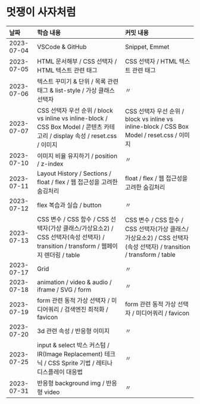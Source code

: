 # 멋쟁이 사자처럼

| 날짜       | 학습 내용                                                                                                                            | 커밋 내용                                                                                                          |
| :--------- | :----------------------------------------------------------------------------------------------------------------------------------- | :----------------------------------------------------------------------------------------------------------------- |
| 2023-07-04 | VSCode & GitHub                                                                                                                      | Snippet, Emmet                                                                                                     |
| 2023-07-05 | HTML 문서해부 / CSS 선택자 / HTML 텍스트 관련 태그                                                                                   | CSS 선택자 / HTML 텍스트 관련 태그                                                                                 |
| 2023-07-06 | 텍스트 꾸미기 & 단위 / 목록 관련 태그 & list-style / 가상 클래스 선택자                                                              | 〃                                                                                                                 |
| 2023-07-07 | CSS 선택자 우선 순위 / block vs inline vs inline-block / CSS Box Model / 콘텐츠 카테고리 / display 속성 / reset.css / 이미지         | CSS 선택자 우선 순위 / block vs inline vs inline-block / CSS Box Model / reset.css / 이미지                        |
| 2023-07-10 | 이미지 비율 유지하기 / position / z-index                                                                                            | 〃                                                                                                                 |
| 2023-07-11 | Layout History / Sections / float / flex / 웹 접근성을 고려한 숨김처리                                                               | float / flex / 웹 접근성을 고려한 숨김처리                                                                         |
| 2023-07-12 | flex 복습과 실습 / button                                                                                                            | 〃                                                                                                                 |
| 2023-07-13 | CSS 변수 / CSS 함수 / CSS 선택자(가상 클래스/가상요소2) / CSS 선택자(속성 선택자) / transition / transform / 웹페이지 렌더링 / table | CSS 변수 / CSS 함수 / CSS 선택자(가상 클래스/가상요소2) / CSS 선택자(속성 선택자) / transition / transform / table |
| 2023-07-17 | Grid                                                                                                                                 | 〃                                                                                                                 |
| 2023-07-18 | animation / video & audio / iframe / SVG / form                                                                                      | 〃                                                                                                                 |
| 2023-07-19 | form 관련 동적 가상 선택자 / 미디어쿼리 / 검색엔진 최적화 / favicon                                                                  | form 관련 동적 가상 선택자 / 미디어쿼리 / favicon                                                                  |
| 2023-07-20 | 3d 관련 속성 / 반응형 이미지                                                                                                         | 〃                                                                                                                 |
| 2023-07-25 | input & select 박스 커스텀 / IR(Image Replacement) 테크닉 / CSS Sprite 기법 / 레티나 디스플레이 대응법                               | 〃                                                                                                                 |
| 2023-07-31 | 반응형 background img / 반응형 video                                                                                                 | 〃                                                                                                                 |
